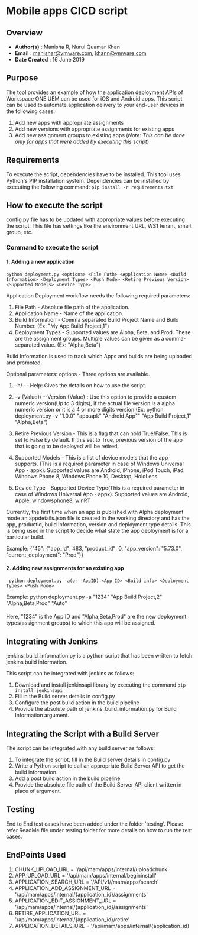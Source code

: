 # **Mobile apps CICD script**

## **Overview**
* **Author(s)** : Manisha R, Nurul Quamar Khan
* **Email** : manishar@vmware.com, khann@vmware.com
* **Date Created** : 16 June 2019

## **Purpose**
The tool provides an example of how the application deployment APIs of Workspace ONE UEM can be used for iOS and Android apps. This script can be used to automate application delivery to your end-user devices in the following cases:
1. Add new apps with appropriate assignments
2. Add new versions with appropriate assignments for existing apps
3. Add new assignment groups to existing apps (*Note: This can be done only for apps that were added by executing this script*)

## **Requirements**
To execute the script, dependencies have to be installed.
This tool uses Python's PIP installation system.
Dependencies can be installed by executing the following command:
` pip install -r requirements.txt `

## **How to execute the script**
config.py file has to be updated with appropriate values before executing the script. This file has settings like the environment URL, WS1 tenant, smart group, etc.

### **Command to execute the script**
#### 1. Adding a new application
` python deployment.py <options> <File Path> <Application Name> <Build Information> <Deployment Types> <Push Mode> <Retire Previous Version> <Supported Models> <Device Type> `

Application Deployment workflow needs the following required parameters:
1. File Path - Absolute file path of the application.
2. Application Name - Name of the application.
3. Build Information - Comma separated Build Project Name and Build Number. (Ex: "My App Build Project,1")
4. Deployment Types - Supported values are Alpha, Beta, and Prod. These are the assignment groups. Multiple values can be given as a comma-separated value. (Ex: "Alpha,Beta")

Build Information is used to track which Apps and builds are being uploaded and promoted.

Optional parameters:
options - Three options are available.
1. -h/ -- Help: Gives the details on how to use the script.

2. -v {Value}/ --Version {Value} : Use this option to provide a custom numeric version(Up to 3 digits), if the actual file version is a alpha numeric version or it is a 4 or more digits version (Ex: python deployment.py -v "1.0.0" "app.apk" "Android App"" "App Build Project,1" "Alpha,Beta")

3. Retire Previous Version - This is a flag that can hold True/False. This is set to False by default. If this set to True, previous version of the app that is going to be deployed will be retired.

4. Supported Models - This is a list of device models that the app supports. (This is a required parameter in case of Windows Universal App - appx). Supported values are Android, iPhone, iPod Touch, iPad, Windows Phone 8, Windows Phone 10, Desktop, HoloLens

5. Device Type - Supported Device Type(This is a required parameter in case of Windows Universal App - appx). Supported values are Android, Apple, windowsphone8, winRT

Currently, the first time when an app is published with Alpha deployment mode an appdetails.json file is created in the working directory and has the app, productid, build information, version and deployment type details.
This is being used in the script to decide what state the app deployment is for a particular build.

Example: {"45": {"app_id": 483, "product_id": 0, "app_version": "5.73.0", "current_deployment": "Prod"}}

#### 2. Adding new assignments for an existing app
` python deployment.py -a(or -AppID) <App ID> <Build info> <Deployment Types> <Push Mode>`

Example: python deployment.py -a "1234" "App Build Project,2" "Alpha,Beta,Prod" "Auto"
####
Here, "1234" is the App ID and "Alpha,Beta,Prod" are the new deployment types(assignment groups) to which this app will be assigned.

## **Integrating with Jenkins**
jenkins_build_information.py is a python script that has been written to fetch jenkins build information.

This script can be integrated with jenkins as follows:
1. Download and install jenkinsapi library by executing the command 
`pip install jenkinsapi`
2. Fill in the Build server details in config.py
3. Configure the post build action in the build pipeline
4. Provide the absolute path of jenkins_build_information.py for Build Information argument.

## **Integrating the Script with a Build Server**
The script can be integrated with any build server as follows:
1. To integrate the script, fill in the Build server details in config.py
2. Write a Python script to call an appropriate Build Server API to get the build information.
3. Add a post build action in the build pipeline
4. Provide the absolute file path of the Build Server API client written in place of <Build Information> argument.


## **Testing**
End to End test cases have been added under the folder 'testing'. Please refer ReadMe file under testing folder for more details on how to run the test cases.

## **EndPoints Used**
1. CHUNK_UPLOAD_URL = '/api/mam/apps/internal/uploadchunk'
2. APP_UPLOAD_URL = '/api/mam/apps/internal/begininstall'
3. APPLICATION_SEARCH_URL = '/API/v1//mam/apps/search'
4. APPLICATION_ADD_ASSIGNMENT_URL = '/api/mam/apps/internal/{application_id}/assignments'
5. APPLICATION_EDIT_ASSIGNMENT_URL = '/api/mam/apps/internal/{application_id}/assignments'
6. RETIRE_APPLICATION_URL = '/api/mam/apps/internal/{application_id}/retire'
7. APPLICATION_DETAILS_URL = '/api/mam/apps/internal/{application_id}
